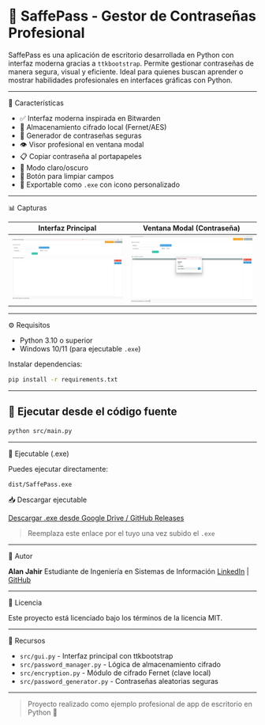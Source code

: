 # 🔐 SaffePass - Gestor de Contraseñas Profesional

SaffePass es una aplicación de escritorio desarrollada en Python con interfaz moderna gracias a `ttkbootstrap`. Permite gestionar contraseñas de manera segura, visual y eficiente. Ideal para quienes buscan aprender o mostrar habilidades profesionales en interfaces gráficas con Python.

_____________________________________________________________________________________________________________________________________________________________________________________________________________________

📅 Características

* ✅ Interfaz moderna inspirada en Bitwarden
* 🔐 Almacenamiento cifrado local (Fernet/AES)
* 🎲 Generador de contraseñas seguras
* 👁️ Visor profesional en ventana modal
* 📋 Copiar contraseña al portapapeles
* 🌚 Modo claro/oscuro
* 🧹 Botón para limpiar campos
* 📄 Exportable como `.exe` con icono personalizado

_____________________________________________________________________________________________________________________________________________________________________________________________________________________

📊 Capturas

| Interfaz Principal              | Ventana Modal (Contraseña)        |
| ------------------------------- | --------------------------------- |
| ![main](assets/screen_main.png) | ![modal](assets/screen_modal.png) |

_____________________________________________________________________________________________________________________________________________________________________________________________________________________

⚙️ Requisitos

* Python 3.10 o superior
* Windows 10/11 (para ejecutable `.exe`)

Instalar dependencias:

```bash
pip install -r requirements.txt
```

_____________________________________________________________________________________________________________________________________________________________________________________________________________________

## 🔄 Ejecutar desde el código fuente

```bash
python src/main.py
```

_____________________________________________________________________________________________________________________________________________________________________________________________________________________

💾 Ejecutable (.exe)

Puedes ejecutar directamente:

```
dist/SaffePass.exe
```

📥 Descargar ejecutable

[Descargar .exe desde Google Drive / GitHub Releases](https://github.com/TU_USUARIO/SaffePass/releases)

> Reemplaza este enlace por el tuyo una vez subido el `.exe`

_____________________________________________________________________________________________________________________________________________________________________________________________________________________

👤 Autor

**Alan Jahir**
Estudiante de Ingeniería en Sistemas de Información
[LinkedIn](https://linkedin.com/in/alanjahir) | [GitHub](https://github.com/AJJL2712)

_____________________________________________________________________________________________________________________________________________________________________________________________________________________

📄 Licencia

Este proyecto está licenciado bajo los términos de la licencia MIT.

_____________________________________________________________________________________________________________________________________________________________________________________________________________________

📘 Recursos

* `src/gui.py` - Interfaz principal con ttkbootstrap
* `src/password_manager.py` - Lógica de almacenamiento cifrado
* `src/encryption.py` - Módulo de cifrado Fernet (clave local)
* `src/password_generator.py` - Contraseñas aleatorias seguras

_____________________________________________________________________________________________________________________________________________________________________________________________________________________

> Proyecto realizado como ejemplo profesional de app de escritorio en Python 🚀
